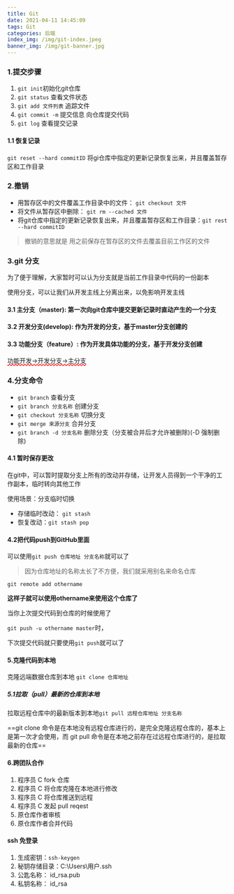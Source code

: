 ```yaml
---
title: Git
date: 2021-04-11 14:45:09
tags: Git
categories: 后端
index_img: /img/git-index.jpeg
banner_img: /img/git-banner.jpg
---
```

###  1.提交步骤

1. ``git init``初始化git仓库
2. ``git status`` 查看文件状态
3. ``git add 文件列表``  追踪文件
4. ``git commit -m`` 提交信息 向仓库提交代码
5. ``git log`` 查看提交记录



#### 1.1 恢复记录

``git reset --hard commitID`` 将gi仓库中指定的更新记录恢复出来，并且覆盖暂存区和工作目录 

### 2.撤销

* 用暂存区中的文件覆盖工作目录中的文件： ``git checkout 文件``
* 将文件从暂存区中删除： ``git rm --cached 文件``
* 将git仓库中指定的更新记录恢复出来，并且覆盖暂存区和工作目录：``git rest --hard commitID``

> 撤销的意思就是 用之前保存在暂存区的文件去覆盖目前工作区的文件

### 3.git 分支

为了便于理解，大家暂时可以认为分支就是当前工作目录中代码的一份副本

使用分支，可以让我们从开发主线上分离出来，以免影响开发主线 

#### 3.1 主分支（master): 第一次向git仓库中提交更新记录时直动产生的一个分支

#### 3.2 开发分支(develop): 作为开发的分支，基于master分支创建的

#### 3.3 功能分支（feature）: 作为开发具体功能的分支，基于开发分支创建

<span style=" text-decoration:underline; text-decoration-color:red;text-decoration-style: wavy">功能开发->开发分支->主分支 </span>


### 4.分支命令

* ``git branch`` 查看分支
* ``git branch 分支名称`` 创建分支
* `git checkout 分支名称` 切换分支
* `git merge 来源分支`  合并分支
* `git branch -d 分支名称` 删除分支（分支被合并后才允许被删除)(-D 强制删除)

#### 4.1 暂时保存更改

在git中，可以暂时提取分支上所有的改动并存储，让开发人员得到一个干净的工作副本，临时转向其他工作

使用场景：分支临时切换

* 存储临时改动： `git stash`
* 恢复改动：`git stash pop`

#### 4.2把代码push到GitHub里面

可以使用`git push 仓库地址 分支名称`就可以了

> 因为仓库地址的名称太长了不方便，我们就采用别名来命名仓库

`git remote add othername`

**这样子就可以使用othername来使用这个仓库了**

当你上次提交代码到仓库的时候使用了

`git push -u othername master`时，

下次提交代码就只要使用`git push`就可以了

#### 5.克隆代码到本地

克隆远端数据仓库到本地 `git clone 仓库地址`

##### 5.1拉取（pull）最新的仓库到本地

拉取远程仓库中的最新版本到本地`git pull 远程仓库地址 分支名称`

==git clone 命令是在本地没有远程仓库进行的，是完全克隆远程仓库的，基本上是第一次才会使用，而 git pull 命令是在本地之前存在过远程仓库进行的，是拉取最新的仓库==

#### 6.跨团队合作

1. 程序员 C fork 仓库
2. 程序员 C 将仓库克隆在本地进行修改
3. 程序员 C 将仓库推送到远程
4. 程序员 C 发起 pull reqest
5. 原仓库作者审核
6. 原仓库作者合并代码

#### ssh 免登录

1. 生成密钥：`ssh-keygen`
2. 秘钥存储目录：C:\Users\用户\.ssh
3. 公匙名称： id_rsa.pub
4. 私钥名称： id_rsa